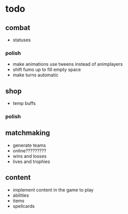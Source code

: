 # todo

## combat

- statuses

### polish

- make animations use tweens instead of animplayers
- shift fumo up to fill empty space
- make turns automatic

## shop

- temp buffs

### polish

## matchmaking

- generate teams
- online?????????
- wins and losses
- lives and trophies

## content

- implement content in the game to play
- abilities
- items
- spellcards
